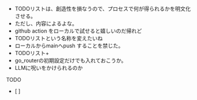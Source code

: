 - TODOリストは、創造性を損なうので、プロセスで何が得られるかを明文化させる。
- ただし、内容によるよな。
- github action をローカルで試せると嬉しいのだ帰れど
- TODOリストという名称を変えたいね
- ローカルからmainへpush することを禁じた。
- TODOリスト+
- go_routerの初期設定だけでも入れておこうか。
- LLMに呪いをかけられるのか

TODO
- [ ] 
